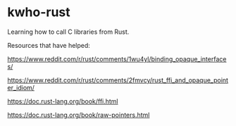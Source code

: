 # kwho-rust

Learning how to call C libraries from Rust.

Resources that have helped:

https://www.reddit.com/r/rust/comments/1wu4yl/binding_opaque_interfaces/

https://www.reddit.com/r/rust/comments/2fmvcy/rust_ffi_and_opaque_pointer_idiom/

https://doc.rust-lang.org/book/ffi.html

https://doc.rust-lang.org/book/raw-pointers.html
